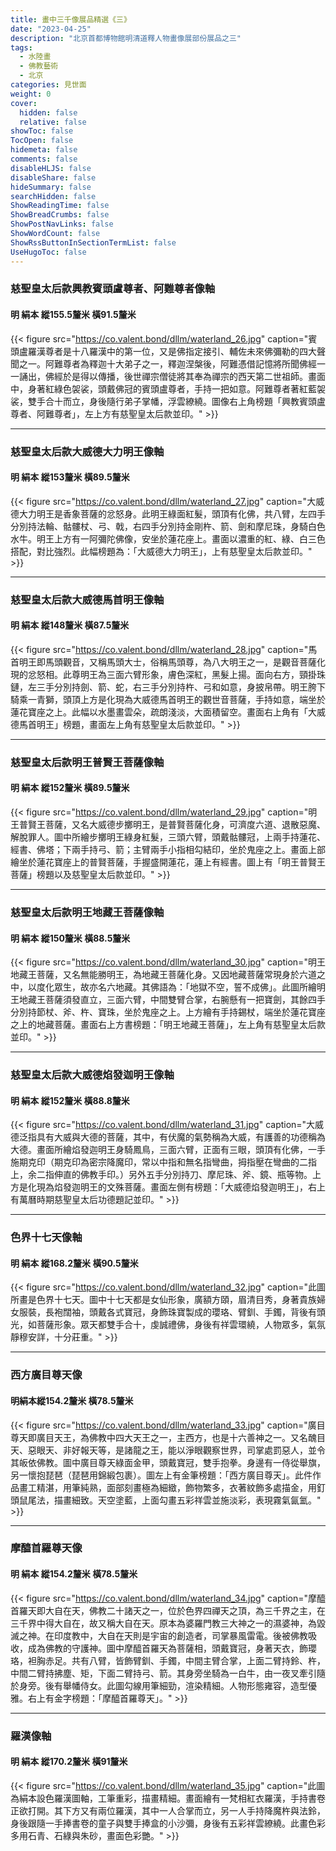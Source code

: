 ```yaml
---
title: 畫中三千像展品精選《三》
date: "2023-04-25"
description: "北京首都博物館明清道釋人物畫像展部份展品之三"
tags:
  - 水陸畫
  - 佛教藝術
  - 北京
categories: 見世面
weight: 0
cover:
  hidden: false
  relative: false
showToc: false
TocOpen: false
hidemeta: false
comments: false
disableHLJS: false
disableShare: false
hideSummary: false
searchHidden: false
ShowReadingTime: false
ShowBreadCrumbs: false
ShowPostNavLinks: false
ShowWordCount: false
ShowRssButtonInSectionTermList: false
UseHugoToc: false
---
```


### 慈聖皇太后款興教賓頭盧尊者、阿難尊者像軸
#### 明 絹本 縱155.5釐米 橫91.5釐米
{{< figure src="https://co.valent.bond/dllm/waterland_26.jpg" caption="賓頭盧羅漢尊者是十八羅漢中的第一位，又是佛指定接引、輔佐未來佛彌勒的四大聲聞之一。阿難尊者為釋迦十大弟子之一，釋迦涅槃後，阿難憑借記憶將所聞佛經一一誦出，佛經於是得以傳播，後世禪宗僧徒將其奉為禪宗的西天第二世祖師。畫面中，身著紅綠色袈裟，頭戴佛冠的賓頭盧尊者，手持一把如意。阿難尊者著紅藍袈裟，雙手合十而立，身後隨行弟子掌幡，浮雲繚繞。圖像右上角榜題「興教賓頭盧尊者、阿難尊者」，左上方有慈聖皇太后款並印。" >}}
***
### 慈聖皇太后款大威德大力明王像軸
#### 明 絹本 縱153釐米 橫89.5釐米
{{< figure src="https://co.valent.bond/dllm/waterland_27.jpg" caption="大威德大力明王是香象菩薩的忿怒身。此明王綠面紅髮，頭頂有化佛，共八臂，左四手分別持法輪、骷髏杖、弓、戟，右四手分別持金剛杵、箭、劍和摩尼珠，身騎白色水牛。明王上方有一阿彌陀佛像，安坐於蓮花座上。畫面以濃重的紅、綠、白三色搭配，對比強烈。此幅榜題為：「大威德大力明王」，上有慈聖皇太后款並印。" >}}
***
### 慈聖皇太后款大威德馬首明王像軸
#### 明 絹本 縱148釐米 橫87.5釐米
{{< figure src="https://co.valent.bond/dllm/waterland_28.jpg" caption="馬首明王即馬頭觀音，又稱馬頭大士，俗稱馬頭尊，為八大明王之一，是觀音菩薩化現的忿怒相。此尊明王為三面六臂形象，膚色深紅，黑髮上揚。面向右方，頸掛珠鏈，左三手分別持劍、箭、蛇，右三手分別持杵、弓和如意，身披帛帶。明王胯下騎乘一青獅，頭頂上方是化現為大威德馬首明王的觀世音菩薩，手持如意，端坐於蓮花寶座之上。此幅以水墨畫雲朵，疏朗淺淡，大面積留空。畫面右上角有「大威德馬首明王」榜題，畫面左上角有慈聖皇太后款並印。" >}}
***
### 慈聖皇太后款明王普賢王菩薩像軸
#### 明 絹本 縱152釐米 橫89.5釐米
{{< figure src="https://co.valent.bond/dllm/waterland_29.jpg" caption="明王普賢王菩薩，又名大威德步擲明王，是普賢菩薩化身，可濟度六道、退散惡魔、解脫罪人。圖中所繪步擲明王綠身紅髮，三頭六臂，頭戴骷髏冠，上兩手持蓮花、經書、佛塔；下兩手持弓、箭；主臂兩手小指相勾結印，坐於鬼座之上。畫面上部繪坐於蓮花寶座上的普賢菩薩，手握盛開蓮花，蓮上有經書。圖上有「明王普賢王菩薩」榜題以及慈聖皇太后款並印。" >}}
***
### 慈聖皇太后款明王地藏王菩薩像軸
#### 明 絹本 縱150釐米 橫88.5釐米
{{< figure src="https://co.valent.bond/dllm/waterland_30.jpg" caption="明王地藏王菩薩，又名無能勝明王，為地藏王菩薩化身。又因地藏菩薩常現身於六道之中，以度化眾生，故亦名六地藏。其佛語為：「地獄不空，誓不成佛」。此圖所繪明王地藏王菩薩須發直立，三面六臂，中間雙臂合掌，右腕懸有一把寶劍，其餘四手分別持節杖、斧、杵、寶珠，坐於鬼座之上。上方繪有手持錫杖，端坐於蓮花寶座之上的地藏菩薩。畫面右上方書榜題：「明王地藏王菩薩」，左上角有慈聖皇太后款並印。" >}}
***
### 慈聖皇太后款大威德焰發迦明王像軸
#### 明 絹本 縱152釐米 橫88.8釐米
{{< figure src="https://co.valent.bond/dllm/waterland_31.jpg" caption="大威德泛指具有大威與大德的菩薩，其中，有伏魔的氣勢稱為大威，有護善的功德稱為大德。畫面所繪焰發迦明王身騎鳳鳥，三面六臂，正面有三眼，頭頂有化佛，一手施期克印（期克印為密宗降魔印，常以中指和無名指彎曲，拇指壓在彎曲的二指上，余二指伸直的佛教手印。）另外五手分別持刀、摩尼珠、斧、鏡、瓶等物。上方是化現為焰發迦明王的文殊菩薩。畫面左側有榜題：「大威德焰發迦明王」，右上有萬曆時期慈聖皇太后功德題記並印。" >}}
***
### 色界十七天像軸
#### 明 絹本 縱168.2釐米 橫90.5釐米
{{< figure src="https://co.valent.bond/dllm/waterland_32.jpg" caption="此圖所畫是色界十七天。圖中十七天都是女仙形象，廣額方頤，眉清目秀，身著貴族婦女服裝，長袍闊袖，頭戴各式寶冠，身飾珠寶製成的瓔珞、臂釧、手鐲，背後有頭光，如菩薩形象。眾天都雙手合十，虔誠禮佛，身後有祥雲環繞，人物眾多，氣氛靜穆安詳，十分莊重。" >}}
***
### 西方廣目尊天像
#### 明絹本縱154.2釐米 橫78.5釐米
{{< figure src="https://co.valent.bond/dllm/waterland_33.jpg" caption="廣目尊天即廣目天王，為佛教中四大天王之一，主西方，也是十六善神之一。又名醜目天、惡眼天、非好報天等，是諸龍之王，能以淨眼觀察世界，司掌處罰惡人，並令其皈依佛教。圖中廣目尊天綠面金甲，頭戴寶冠，雙手抱拳。身邊有一侍從舉旗，另一懷抱琵琶（琵琶用錦緞包裹）。圖左上有金筆榜題：「西方廣目尊天」。此件作品畫工精湛，用筆純熟，面部刻畫極為細緻，飾物繁多，衣著紋飾多處描金，用釘頭鼠尾法，描畫細致。天空塗藍，上面勾畫五彩祥雲並施淡彩，表現霧氣氤氳。" >}}
***
### 摩醯首羅尊天像
#### 明 絹本 縱154.2釐米 橫78.5釐米
{{< figure src="https://co.valent.bond/dllm/waterland_34.jpg" caption="摩醯首羅天即大自在天，佛教二十諸天之一，位於色界四禪天之頂，為三千界之主，在三千界中得大自在，故又稱大自在天。原本為婆羅門教三大神之一的濕婆神，為毀滅之神。在印度教中，大自在天則是宇宙的創造者，司掌暴風雷電。後被佛教吸收，成為佛教的守護神。圖中摩醯首羅天為菩薩相，頭戴寶冠，身著天衣，飾瓔珞，袒胸赤足。共有八臂，皆飾臂釧、手鐲，中間主臂合掌，上面二臂持鈴、杵，中間二臂持拂塵、矩，下面二臂持弓、箭。其身旁坐騎為一白牛，由一夜叉牽引隨於身旁。後有舉幡侍女。此圖勾線用筆細勁，渲染精細。人物形態雍容，造型優雅。右上有金字榜題：「摩醯首羅尊天」。" >}}
***
### 羅漢像軸
#### 明 絹本 縱170.2釐米 橫91釐米
{{< figure src="https://co.valent.bond/dllm/waterland_35.jpg" caption="此圖為絹本設色羅漢圖軸，工筆重彩，描畫精細。畫面繪有一梵相紅衣羅漢，手持書卷正欲打開。其下方又有兩位羅漢，其中一人合掌而立，另一人手持降魔杵與法鈴，身後跟隨一手捧書卷的童子與雙手捧盒的小沙彌，身後有五彩祥雲繚繞。此畫色彩多用石青、石綠與朱砂，畫面色彩艷。" >}}